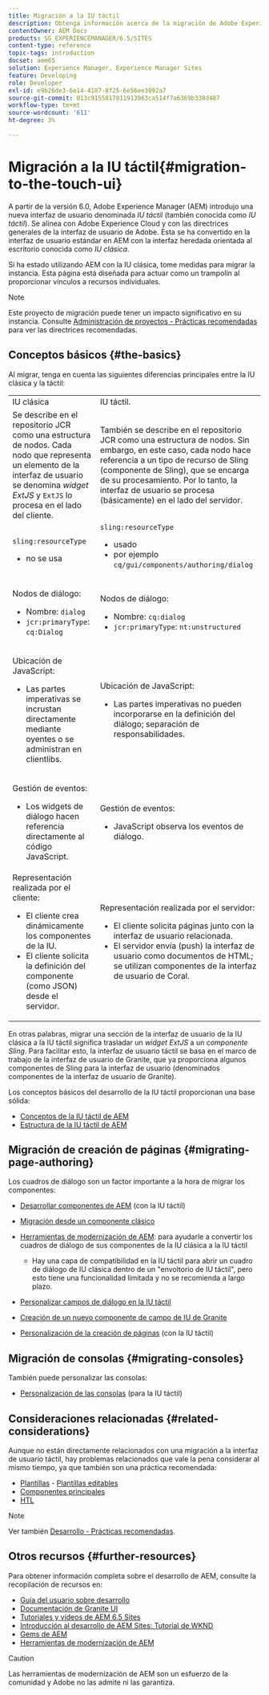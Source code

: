 ```yaml
---
title: Migración a la IU táctil
description: Obtenga información acerca de la migración de Adobe Experience Manager a la IU táctil y cómo le afecta.
contentOwner: AEM Docs
products: SG_EXPERIENCEMANAGER/6.5/SITES
content-type: reference
topic-tags: introduction
docset: aem65
solution: Experience Manager, Experience Manager Sites
feature: Developing
role: Developer
exl-id: e9b26de3-6e14-4187-8f25-6e56ee3092a7
source-git-commit: 013c9155817811913963ca514f7a6369b338d487
workflow-type: tm+mt
source-wordcount: '611'
ht-degree: 3%

---
```


# Migración a la IU táctil{#migration-to-the-touch-ui}

A partir de la versión 6.0, Adobe Experience Manager (AEM) introdujo una nueva interfaz de usuario denominada *IU táctil* (también conocida como *IU táctil*). Se alinea con Adobe Experience Cloud y con las directrices generales de la interfaz de usuario de Adobe. Esta se ha convertido en la interfaz de usuario estándar en AEM con la interfaz heredada orientada al escritorio conocida como *IU clásica*.

Si ha estado utilizando AEM con la IU clásica, tome medidas para migrar la instancia. Esta página está diseñada para actuar como un trampolín al proporcionar vínculos a recursos individuales.

>[!NOTE]
>
>Este proyecto de migración puede tener un impacto significativo en su instancia. Consulte [Administración de proyectos - Prácticas recomendadas](/help/managing/best-practices.md) para ver las directrices recomendadas.

## Conceptos básicos {#the-basics}

Al migrar, tenga en cuenta las siguientes diferencias principales entre la IU clásica y la táctil:

<table>
 <tbody>
  <tr>
   <td>IU clásica</td>
   <td>IU táctil.</td>
  </tr>
  <tr>
   <td>Se describe en el repositorio JCR como una estructura de nodos. Cada nodo que representa un elemento de la interfaz de usuario se denomina <em>widget ExtJS</em> y <code>ExtJS</code> lo procesa en el lado del cliente.</td>
   <td>También se describe en el repositorio JCR como una estructura de nodos. Sin embargo, en este caso, cada nodo hace referencia a un tipo de recurso de Sling (componente de Sling), que se encarga de su procesamiento. Por lo tanto, la interfaz de usuario se procesa (básicamente) en el lado del servidor.</td>
  </tr>
  <tr>
   <td><p><code>sling:resourceType</code></p>
    <ul>
     <li>no se usa</li>
    </ul> </td>
   <td><code>sling:resourceType</code>
    <ul>
     <li>usado</li>
     <li>por ejemplo<br /> <code>cq/gui/components/authoring/dialog</code><br /> </li>
    </ul> </td>
  </tr>
  <tr>
   <td><p>Nodos de diálogo:</p>
    <ul>
     <li>Nombre: <code>dialog</code></li>
     <li><code>jcr:primaryType</code>: <code>cq:Dialog</code></li>
    </ul> </td>
   <td><p>Nodos de diálogo:</p>
    <ul>
     <li>Nombre: <code>cq:dialog</code></li>
     <li><code>jcr:primaryType</code>: <code>nt:unstructured</code></li>
    </ul> </td>
  </tr>
  <tr>
   <td><p>Ubicación de JavaScript:</p>
    <ul>
     <li>Las partes imperativas se incrustan directamente mediante oyentes o se administran en clientlibs.</li>
    </ul> </td>
   <td><p>Ubicación de JavaScript:</p>
    <ul>
     <li>Las partes imperativas no pueden incorporarse en la definición del diálogo; separación de responsabilidades.</li>
    </ul> </td>
  </tr>
  <tr>
   <td><p>Gestión de eventos:</p>
    <ul>
     <li>Los widgets de diálogo hacen referencia directamente al código JavaScript.</li>
    </ul> </td>
   <td><p>Gestión de eventos:</p>
    <ul>
     <li>JavaScript observa los eventos de diálogo.</li>
    </ul> </td>
  </tr>
  <tr>
   <td>Representación realizada por el cliente:
    <ul>
     <li>El cliente crea dinámicamente los componentes de la IU.</li>
     <li>El cliente solicita la definición del componente (como JSON) desde el servidor.</li>
    </ul> </td>
   <td>Representación realizada por el servidor:
    <ul>
     <li>El cliente solicita páginas junto con la interfaz de usuario relacionada.</li>
     <li>El servidor envía (push) la interfaz de usuario como documentos de HTML; se utilizan componentes de la interfaz de usuario de Coral.<br /> </li>
    </ul> </td>
  </tr>
 </tbody>
</table>

En otras palabras, migrar una sección de la interfaz de usuario de la IU clásica a la IU táctil significa trasladar un *widget ExtJS* a un *componente Sling*. Para facilitar esto, la interfaz de usuario táctil se basa en el marco de trabajo de la interfaz de usuario de Granite, que ya proporciona algunos componentes de Sling para la interfaz de usuario (denominados componentes de la interfaz de usuario de Granite).

Los conceptos básicos del desarrollo de la IU táctil proporcionan una base sólida:

* [Conceptos de la IU táctil de AEM](/help/sites-developing/touch-ui-concepts.md)
* [Estructura de la IU táctil de AEM](/help/sites-developing/touch-ui-structure.md)

## Migración de creación de páginas {#migrating-page-authoring}

Los cuadros de diálogo son un factor importante a la hora de migrar los componentes:

* [Desarrollar componentes de AEM](/help/sites-developing/developing-components.md) (con la IU táctil)
* [Migración desde un componente clásico](/help/sites-developing/developing-components.md#migrating-from-a-classic-component)
* [Herramientas de modernización de AEM](/help/sites-developing/modernization-tools.md): para ayudarle a convertir los cuadros de diálogo de sus componentes de la IU clásica a la IU táctil

   * Hay una capa de compatibilidad en la IU táctil para abrir un cuadro de diálogo de IU clásica dentro de un &quot;envoltorio de IU táctil&quot;, pero esto tiene una funcionalidad limitada y no se recomienda a largo plazo.

* [Personalizar campos de diálogo en la IU táctil](https://helpx.adobe.com/experience-manager/kt/eseminars/gems/aem-customizing-dialog-fields-in-touch-ui.html)
* [Creación de un nuevo componente de campo de IU de Granite](/help/sites-developing/granite-ui-component.md)
* [Personalización de la creación de páginas](/help/sites-developing/customizing-page-authoring-touch.md) (con la IU táctil)

## Migración de consolas {#migrating-consoles}

También puede personalizar las consolas:

* [Personalización de las consolas](/help/sites-developing/customizing-consoles-touch.md) (para la IU táctil)

## Consideraciones relacionadas {#related-considerations}

Aunque no están directamente relacionados con una migración a la interfaz de usuario táctil, hay problemas relacionados que vale la pena considerar al mismo tiempo, ya que también son una práctica recomendada:

* [Plantillas](/help/sites-developing/templates.md) - [Plantillas editables](/help/sites-developing/page-templates-editable.md)
* [Componentes principales](https://experienceleague.adobe.com/docs/experience-manager-core-components/using/introduction.html?lang=es)
* [HTL](https://experienceleague.adobe.com/docs/experience-manager-htl/content/overview.html?lang=es)

>[!NOTE]
>
>Ver también [Desarrollo - Prácticas recomendadas](/help/sites-developing/best-practices.md).

## Otros recursos {#further-resources}

Para obtener información completa sobre el desarrollo de AEM, consulte la recopilación de recursos en:

* [Guía del usuario sobre desarrollo](/help/sites-developing/getting-started.md)
* [Documentación de Granite UI](https://developer.adobe.com/experience-manager/reference-materials/6-5/granite-ui/api/jcr_root/libs/granite/ui/index.html)
* [Tutoriales y vídeos de AEM 6.5 Sites](https://experienceleague.adobe.com/docs/experience-manager-learn/sites/overview.html)
* [Introducción al desarrollo de AEM Sites: Tutorial de WKND](/help/sites-developing/getting-started.md)
* [Gems de AEM](https://experienceleague.adobe.com/docs/events/experience-manager-gems-recordings/overview.html)
* [Herramientas de modernización de AEM](https://opensource.adobe.com/aem-modernize-tools/)

>[!CAUTION]
>
>Las herramientas de modernización de AEM son un esfuerzo de la comunidad y Adobe no las admite ni las garantiza.
